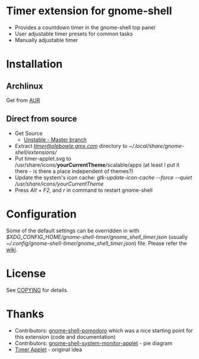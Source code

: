 # Timer extension for gnome-shell
- Provides a countdown timer in the gnome-shell top panel
- User adjustable timer presets for common tasks
- Manually adjustable timer

# Installation
## Archlinux
Get from [AUR](https://aur.archlinux.org/packages.php?ID=52047)

## Direct from source
- Get Source
    * [Unstable - Master branch](https://github.com/olebowle/gnome-shell-timer/zipball/master)
- Extract *timer@olebowle.gmx.com* directory to *~/.local/share/gnome-shell/extensions/*
- Put timer-applet.svg to /usr/share/icons/**yourCurrentTheme**/scalable/apps (at least I put it there - is there a place independent of themes?)
- Update the system's icon cache: *gtk-update-icon-cache --force --quiet /usr/share/icons/yourCurrentTheme*
- Press *Alt + F2*, and *r* in command to restart gnome-shell

# Configuration
Some of the default settings can be overridden in with *$XDG_CONFIG_HOME/gnome-shell-timer/gnome_shell_timer.json* 
(usually *~/.config/gnome-shell-timer/gnome_shell_timer.json*) file. Please refer the [wiki](https://github.com/olebowle/gnome-shell-timer/wiki/Configuration).

# License
See [COPYING](https://github.com/olebowle/gnome-shell-timer/blob/master/COPYING) for details.

# Thanks
- Contributors: [gnome-shell-pomodoro](https://github.com/codito/gnome-shell-pomodoro/contributors) which was a nice starting point for this extension (code and documentation)
- Contributors: [gnome-shell-system-monitor-applet](https://github.com/paradoxxxzero/gnome-shell-system-monitor-applet/contributors) - pie diagram
- [Timer Applet](https://launchpad.net/timer-applet) - original idea
